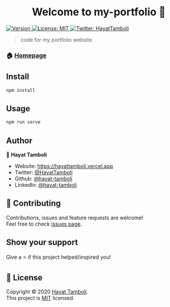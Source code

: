 <h1 align="center">Welcome to my-portfolio 👋</h1>
<p>
  <a href="https://www.npmjs.com/package/my-portfolio" target="_blank">
    <img alt="Version" src="https://img.shields.io/npm/v/my-portfolio.svg">
  </a>
  <a href="https://github.com/hayat-tamboli/my-portfolio/blob/master/LICENSE" target="_blank">
    <img alt="License: MIT" src="https://img.shields.io/badge/License-MIT-yellow.svg" />
  </a>
  <a href="https://twitter.com/HayatTamboli" target="_blank">
    <img alt="Twitter: HayatTamboli" src="https://img.shields.io/twitter/follow/HayatTamboli.svg?style=social" />
  </a>
</p>

> code for my portfolio website

### 🏠 [Homepage](https://hayattamboli.vercel.app)

## Install

```sh
npm install
```

## Usage

```sh
npm run serve
```

## Author

👤 **Hayat Tamboli**

* Website: https://hayattamboli.vercel.app
* Twitter: [@HayatTamboli](https://twitter.com/HayatTamboli)
* Github: [@hayat-tamboli](https://github.com/hayat-tamboli)
* LinkedIn: [@hayat-tamboli](https://linkedin.com/in/hayat-tamboli)

## 🤝 Contributing

Contributions, issues and feature requests are welcome!<br />Feel free to check [issues page](https://github.com/hayat-tamboli/my-portfolio/issues). 

## Show your support

Give a ⭐️ if this project helped/inspired you!

## 📝 License

Copyright © 2020 [Hayat Tamboli](https://github.com/hayat-tamboli).<br />
This project is [MIT](https://github.com/hayat-tamboli/my-portfolio/blob/master/LICENSE) licensed.
